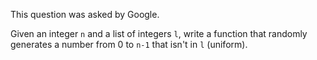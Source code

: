This question was asked by Google.

Given an integer `n` and a list of integers `l`, write a function that randomly generates a number from 0 to `n-1` that isn't in `l` (uniform).